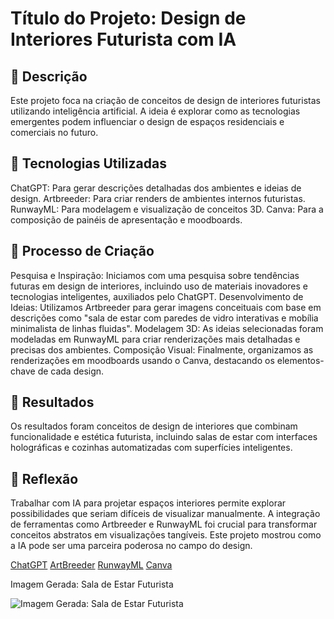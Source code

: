 # Título do Projeto: Design de Interiores Futurista com IA
## 📒 Descrição
Este projeto foca na criação de conceitos de design de interiores futuristas utilizando inteligência artificial. A ideia é explorar como as tecnologias emergentes podem influenciar o design de espaços residenciais e comerciais no futuro.

## 🤖 Tecnologias Utilizadas
ChatGPT: Para gerar descrições detalhadas dos ambientes e ideias de design.
Artbreeder: Para criar renders de ambientes internos futuristas.
RunwayML: Para modelagem e visualização de conceitos 3D.
Canva: Para a composição de painéis de apresentação e moodboards.

## 🧐 Processo de Criação
Pesquisa e Inspiração: Iniciamos com uma pesquisa sobre tendências futuras em design de interiores, incluindo uso de materiais inovadores e tecnologias inteligentes, auxiliados pelo ChatGPT.
Desenvolvimento de Ideias: Utilizamos Artbreeder para gerar imagens conceituais com base em descrições como "sala de estar com paredes de vidro interativas e mobília minimalista de linhas fluidas".
Modelagem 3D: As ideias selecionadas foram modeladas em RunwayML para criar renderizações mais detalhadas e precisas dos ambientes.
Composição Visual: Finalmente, organizamos as renderizações em moodboards usando o Canva, destacando os elementos-chave de cada design.

## 🚀 Resultados
Os resultados foram conceitos de design de interiores que combinam funcionalidade e estética futurista, incluindo salas de estar com interfaces holográficas e cozinhas automatizadas com superfícies inteligentes.

## 💭 Reflexão
Trabalhar com IA para projetar espaços interiores permite explorar possibilidades que seriam difíceis de visualizar manualmente. A integração de ferramentas como Artbreeder e RunwayML foi crucial para transformar conceitos abstratos em visualizações tangíveis. Este projeto mostrou como a IA pode ser uma parceira poderosa no campo do design.

[ChatGPT](https://www.openai.com/chatgpt)
[ArtBreeder](https://www.artbreeder.com/)
[RunwayML](https://runwayml.com/)
[Canva](https://www.canva.com/)

Imagem Gerada: Sala de Estar Futurista

![Imagem Gerada: Sala de Estar Futurista](https://img.freepik.com/fotos-premium/iluminacao-de-teto-azul-futurista-design-de-interiores-de-sala-de-estar-ia-imagem-gerada_210643-6888.jpg?w=1060)
